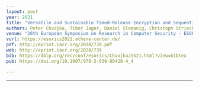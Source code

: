 ```yaml
---
layout: post
year: 2021
title: "Versatile and Sustainable Timed-Release Encryption and Sequential Time-Lock Puzzles"
authors: Peter Chvojka, Tibor Jager, Daniel Slamanig, Christoph Striecks
venue: "26th European Symposium on Research in Computer Security - ESORICS 2021"
vurl: https://esorics2021.athene-center.de/
pdf: http://eprint.iacr.org/2020/739.pdf
web: http://eprint.iacr.org/2020/739
bib: https://dblp.org/rec/conf/esorics/ChvojkaJSS21.html?view=bibtex
pub: https://doi.org/10.1007/978-3-030-88428-4_4

---
```



---


